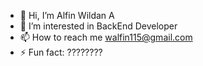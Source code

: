 - 👋 Hi, I’m Alfin Wildan A
- 👀 I’m interested in BackEnd Developer
- 📫 How to reach me walfin115@gmail.com
- ⚡ Fun fact: ????????

<!---
alfin-wildan/alfin-wildan is a ✨ special ✨ repository because its `README.md` (this file) appears on your GitHub profile.
You can click the Preview link to take a look at your changes.
--->
